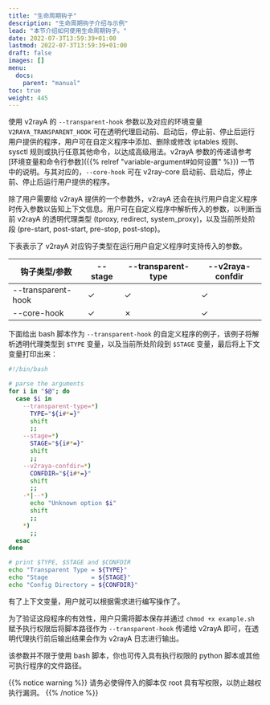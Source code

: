 ```yaml
---
title: "生命周期钩子"
description: "生命周期钩子介绍与示例"
lead: "本节介绍如何使用生命周期钩子。"
date: 2022-07-3T13:59:39+01:00
lastmod: 2022-07-3T13:59:39+01:00
draft: false
images: []
menu:
  docs:
    parent: "manual"
toc: true
weight: 445
---
```


使用 v2rayA 的 `--transparent-hook` 参数以及对应的环境变量 `V2RAYA_TRANSPARENT_HOOK` 可在透明代理启动前、启动后，停止前、停止后运行用户提供的程序，用户可在自定义程序中添加、删除或修改 iptables 规则、sysctl 规则或执行任意其他命令，以达成高级用法。v2rayA 参数的传递请参考 [环境变量和命令行参数]({{% relref "variable-argument#如何设置" %}}) 一节中的说明。与其对应的，`--core-hook` 可在 v2ray-core 启动前、启动后，停止前、停止后运行用户提供的程序。

除了用户需要给 v2rayA 提供的一个参数外，v2rayA 还会在执行用户自定义程序时传入参数以告知上下文信息。用户可在自定义程序中解析传入的参数，以判断当前 v2rayA 的透明代理类型 (tproxy, redirect, system_proxy)，以及当前所处阶段 (pre-start, post-start, pre-stop, post-stop)。

下表表示了 v2rayA 对应钩子类型在运行用户自定义程序时支持传入的参数。

| 钩子类型/参数      | --stage | --transparent-type | --v2raya-confdir |
| ------------------ | ------- | ------------------ | ---------------- |
| --transparent-hook | ✓       | ✓                  | ✓                |
| --core-hook        | ✓       | ✗                  | ✓                |

下面给出 bash 脚本作为 `--transparent-hook` 的自定义程序的例子，该例子将解析透明代理类型到 `$TYPE` 变量，以及当前所处阶段到 `$STAGE` 变量，最后将上下文变量打印出来：

```bash
#!/bin/bash

# parse the arguments
for i in "$@"; do
  case $i in
    --transparent-type=*)
      TYPE="${i#*=}"
      shift
      ;;
    --stage=*)
      STAGE="${i#*=}"
      shift
      ;;
    --v2raya-confdir=*)
      CONFDIR="${i#*=}"
      shift
      ;;
    -*|--*)
      echo "Unknown option $i"
      shift
      ;;
    *)
      ;;
  esac
done

# print $TYPE, $STAGE and $CONFDIR
echo "Transparent Type = ${TYPE}"
echo "Stage            = ${STAGE}"
echo "Config Directory = ${CONFDIR}"
```

有了上下文变量，用户就可以根据需求进行编写操作了。

为了验证这段程序的有效性，用户只需将脚本保存并通过 `chmod +x example.sh` 赋予执行权限后将脚本路径作为 `--transparent-hook` 传递给 v2rayA 即可，在透明代理执行前后输出结果会作为 v2rayA 日志进行输出。

该参数并不限于使用 bash 脚本，你也可传入具有执行权限的 python 脚本或其他可执行程序的文件路径。

{{% notice warning %}}
请务必使得传入的脚本仅 root 具有写权限，以防止越权执行漏洞。
{{% /notice %}}
